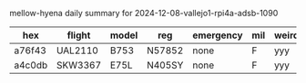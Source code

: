mellow-hyena daily summary for 2024-12-08-vallejo1-rpi4a-adsb-1090

|hex|flight|model|reg|emergency|mil|weirdo|
|--|--|--|--|--|--|--|
|a76f43|UAL2110|B753|N57852|none|F|yyy|
|a4c0db|SKW3367|E75L|N405SY|none|F|yyy|

